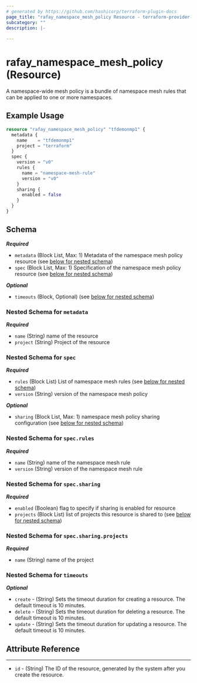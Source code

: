 ```yaml
---
# generated by https://github.com/hashicorp/terraform-plugin-docs
page_title: "rafay_namespace_mesh_policy Resource - terraform-provider-rafay"
subcategory: ""
description: |-
  
---
```


# rafay_namespace_mesh_policy (Resource)

A namespace-wide mesh policy is a bundle of namespace mesh rules that can be applied to one or more namespaces.

## Example Usage

```terraform
resource "rafay_namespace_mesh_policy" "tfdemonmp1" {
  metadata {
    name    = "tfdemonmp1"
    project = "terraform"
  }
  spec {
    version = "v0"
    rules {
      name = "namespace-mesh-rule"
      version = "v0"
    }
    sharing {
      enabled = false
    }
  }
}
```

<!-- schema generated by tfplugindocs -->
## Schema

***Required***

- `metadata` (Block List, Max: 1) Metadata of the namespace mesh policy resource (see [below for nested schema](#nestedblock--metadata))
- `spec` (Block List, Max: 1) Specification of the namespace mesh policy resource (see [below for nested schema](#nestedblock--spec))

***Optional***	
- `timeouts` (Block, Optional) (see [below for nested schema](#nestedblock--timeouts))

<a id="nestedblock--metadata"></a>
### Nested Schema for `metadata`

***Required***

- `name` (String) name of the resource
- `project` (String) Project of the resource


<a id="nestedblock--spec"></a>
### Nested Schema for `spec`

***Required***

- `rules` (Block List) List of namespace mesh rules (see [below for nested schema](#nestedblock--spec--rules))
- `version` (String) version of the namespace mesh policy

***Optional***

- `sharing` (Block List, Max: 1) namespace mesh policy sharing configuration (see [below for nested schema](#nestedblock--spec--sharing))
<a id="nestedblock--spec--rules"></a>
### Nested Schema for `spec.rules`

***Required***

- `name` (String) name of the namespace mesh rule
- `version` (String) version of the namespace mesh rule


<a id="nestedblock--spec--sharing"></a>
### Nested Schema for `spec.sharing`

***Required***

- `enabled` (Boolean) flag to specify if sharing is enabled for resource
- `projects` (Block List) list of projects this resource is shared to (see [below for nested schema](#nestedblock--spec--sharing--projects))

<a id="nestedblock--spec--sharing--projects"></a>
### Nested Schema for `spec.sharing.projects`

***Required***

- `name` (String) name of the project


<a id="nestedblock--timeouts"></a>
### Nested Schema for `timeouts`

***Optional***
- `create` - (String) Sets the timeout duration for creating a resource. The default timeout is 10 minutes. 
- `delete` - (String) Sets the timeout duration for deleting a resource. The default timeout is 10 minutes. 
- `update` - (String) Sets the timeout duration for updating a resource. The default timeout is 10 minutes. 


## Attribute Reference

---

- `id` - (String) The ID of the resource, generated by the system after you create the resource.



